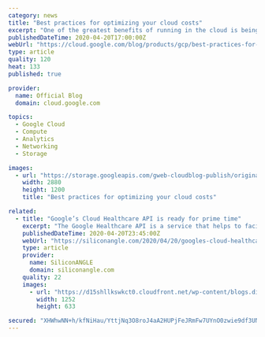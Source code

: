 ```yaml
---
category: news
title: "Best practices for optimizing your cloud costs"
excerpt: "One of the greatest benefits of running in the cloud is being able to scale up and down to meet demand and reduce operational expenditures. And that’s especially true when you’re experiencing unexpected changes in customer demand.Here at Google Cloud, we have an entire team of Solutions Architects dedicated"
publishedDateTime: 2020-04-20T17:00:00Z
webUrl: "https://cloud.google.com/blog/products/gcp/best-practices-for-optimizing-your-cloud-costs/"
type: article
quality: 120
heat: 133
published: true

provider:
  name: Official Blog
  domain: cloud.google.com

topics:
  - Google Cloud
  - Compute
  - Analytics
  - Networking
  - Storage

images:
  - url: "https://storage.googleapis.com/gweb-cloudblog-publish/original_images/Google_Cloud_Data_Analytics_5I5zzaa.jpg"
    width: 2880
    height: 1200
    title: "Best practices for optimizing your cloud costs"

related:
  - title: "Google’s Cloud Healthcare API is ready for prime time"
    excerpt: "The Google Healthcare API is a service that helps to facilitate the exchange of data between healthcare applications and services that run on Google’s cloud. It enables healthcare providers to ingest and manage data from multiple inputs and systems, and analyze that data using artificial intelligence and machine learning-based tools."
    publishedDateTime: 2020-04-20T23:45:00Z
    webUrl: "https://siliconangle.com/2020/04/20/googles-cloud-healthcare-api-ready-prime-time/"
    type: article
    provider:
      name: SiliconANGLE
      domain: siliconangle.com
    quality: 22
    images:
      - url: "https://d15shllkswkct0.cloudfront.net/wp-content/blogs.dir/1/files/2020/04/Google-Cloud-Healthcare-API.png"
        width: 1252
        height: 633

secured: "XHWhwNN+h/kfNiHau/YttjNq3O8roJ4aA2HUPjFeJRmFw7UYnO0zwie9df3UNcrBBaWFmmWvQFlrV/uyFRT0Q9iVZfUJ41E+RcANCCabuLrOdsZ6Etl76scPAvLdXxqtsJXBT8usHXAP6jy/Jw/pGqRIoXErFqKv31cVG9nEE1B+tDadwFQj/Qe1WtIAwh7oKwrqQwGHzZUu/q7jB2Wqej5BDt4srhYDNkUABpPzDcX7RTRJtDAuUnnQITRCiAdy5rAlQ1A4OknWsCBTltwJ+IkipV3sceEhD2UpOwPLSAIhyuNhtSahnvkY9G/6afCJ;N31LhlSXB8NUOtE+mi0VoA=="
---
```


